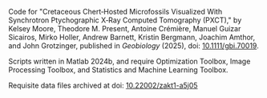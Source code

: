 Code for "Cretaceous Chert‐Hosted Microfossils Visualized With Synchrotron Ptychographic X‐Ray Computed Tomography (PXCT)," by Kelsey Moore, Theodore M. Present, Antoine Crémière, Manuel Guizar Sicairos, Mirko Holler, Andrew Barnett, Kristin Bergmann, Joachim Amthor, and John Grotzinger, published in *Geobiology* (2025), doi: [10.1111/gbi.70019](https://doi.org/10.1111/gbi.70019).

Scripts written in Matlab 2024b, and require Optimization Toolbox, Image Processing Toolbox, and Statistics and Machine Learning Toolbox.

Requisite data files archived at doi: [10.22002/zakt1-a5j05](https://doi.org/10.22002/zakt1-a5j05)
